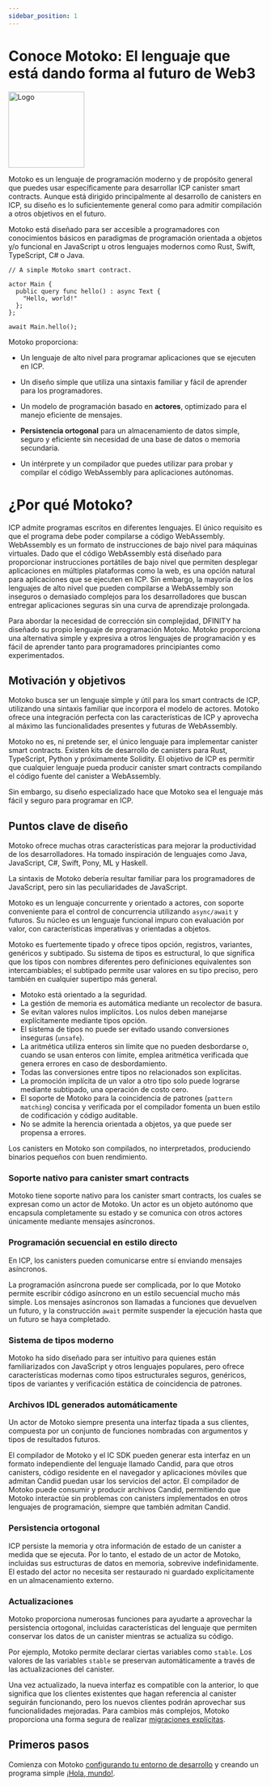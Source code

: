 ```yaml
---
sidebar_position: 1
---
```


# Conoce Motoko: El lenguaje que está dando forma al futuro de Web3

<img src="https://github.com/user-attachments/assets/844ca364-4d71-42b3-aaec-4a6c3509ee2e" alt="Logo" width="150" height="150" />

Motoko es un lenguaje de programación moderno y de propósito general que puedes
usar específicamente para desarrollar ICP canister smart contracts. Aunque está
dirigido principalmente al desarrollo de canisters en ICP, su diseño es lo
suficientemente general como para admitir compilación a otros objetivos en el
futuro.

Motoko está diseñado para ser accesible a programadores con conocimientos
básicos en paradigmas de programación orientada a objetos y/o funcional en
JavaScript u otros lenguajes modernos como Rust, Swift, TypeScript, C# o Java.

```motoko
// A simple Motoko smart contract.

actor Main {
  public query func hello() : async Text {
    "Hello, world!"
  };
};

await Main.hello();
```

Motoko proporciona:

- Un lenguaje de alto nivel para programar aplicaciones que se ejecuten en ICP.

- Un diseño simple que utiliza una sintaxis familiar y fácil de aprender para
  los programadores.

- Un modelo de programación basado en **actores**, optimizado para el manejo
  eficiente de mensajes.

- **Persistencia ortogonal** para un almacenamiento de datos simple, seguro y
  eficiente sin necesidad de una base de datos o memoria secundaria.

- Un intérprete y un compilador que puedes utilizar para probar y compilar el
  código WebAssembly para aplicaciones autónomas.

# ¿Por qué Motoko?

ICP admite programas escritos en diferentes lenguajes. El único requisito es que
el programa debe poder compilarse a código WebAssembly. WebAssembly es un
formato de instrucciones de bajo nivel para máquinas virtuales. Dado que el
código WebAssembly está diseñado para proporcionar instrucciones portátiles de
bajo nivel que permiten desplegar aplicaciones en múltiples plataformas como la
web, es una opción natural para aplicaciones que se ejecuten en ICP. Sin
embargo, la mayoría de los lenguajes de alto nivel que pueden compilarse a
WebAssembly son inseguros o demasiado complejos para los desarrolladores que
buscan entregar aplicaciones seguras sin una curva de aprendizaje prolongada.

Para abordar la necesidad de corrección sin complejidad, DFINITY ha diseñado su
propio lenguaje de programación Motoko. Motoko proporciona una alternativa
simple y expresiva a otros lenguajes de programación y es fácil de aprender
tanto para programadores principiantes como experimentados.

## Motivación y objetivos

Motoko busca ser un lenguaje simple y útil para los smart contracts de ICP,
utilizando una sintaxis familiar que incorpora el modelo de actores. Motoko
ofrece una integración perfecta con las características de ICP y aprovecha al
máximo las funcionalidades presentes y futuras de WebAssembly.

Motoko no es, ni pretende ser, el único lenguaje para implementar canister smart
contracts. Existen kits de desarrollo de canisters para Rust, TypeScript, Python
y próximamente Solidity. El objetivo de ICP es permitir que cualquier lenguaje
pueda producir canister smart contracts compilando el código fuente del canister
a WebAssembly.

Sin embargo, su diseño especializado hace que Motoko sea el lenguaje más fácil y
seguro para programar en ICP.

## Puntos clave de diseño

Motoko ofrece muchas otras características para mejorar la productividad de los
desarrolladores. Ha tomado inspiración de lenguajes como Java, JavaScript, C#,
Swift, Pony, ML y Haskell.

La sintaxis de Motoko debería resultar familiar para los programadores de
JavaScript, pero sin las peculiaridades de JavaScript.

Motoko es un lenguaje concurrente y orientado a actores, con soporte conveniente
para el control de concurrencia utilizando `async/await` y futuros. Su núcleo es
un lenguaje funcional impuro con evaluación por valor, con características
imperativas y orientadas a objetos.

Motoko es fuertemente tipado y ofrece tipos opción, registros, variantes,
genéricos y subtipado. Su sistema de tipos es estructural, lo que significa que
los tipos con nombres diferentes pero definiciones equivalentes son
intercambiables; el subtipado permite usar valores en su tipo preciso, pero
también en cualquier supertipo más general.

- Motoko está orientado a la seguridad.
- La gestión de memoria es automática mediante un recolector de basura.
- Se evitan valores nulos implícitos. Los nulos deben manejarse explícitamente
  mediante tipos opción.
- El sistema de tipos no puede ser evitado usando conversiones inseguras
  (`unsafe`).
- La aritmética utiliza enteros sin límite que no pueden desbordarse o, cuando
  se usan enteros con límite, emplea aritmética verificada que genera errores en
  caso de desbordamiento.
- Todas las conversiones entre tipos no relacionados son explícitas.
- La promoción implícita de un valor a otro tipo solo puede lograrse mediante
  subtipado, una operación de costo cero.
- El soporte de Motoko para la coincidencia de patrones (`pattern matching`)
  concisa y verificada por el compilador fomenta un buen estilo de codificación
  y código auditable.
- No se admite la herencia orientada a objetos, ya que puede ser propensa a
  errores.

Los canisters en Motoko son compilados, no interpretados, produciendo binarios
pequeños con buen rendimiento.

### Soporte nativo para canister smart contracts

Motoko tiene soporte nativo para los canister smart contracts, los cuales se
expresan como un actor de Motoko. Un actor es un objeto autónomo que encapsula
completamente su estado y se comunica con otros actores únicamente mediante
mensajes asíncronos.

### Programación secuencial en estilo directo

En ICP, los canisters pueden comunicarse entre sí enviando mensajes asíncronos.

La programación asíncrona puede ser complicada, por lo que Motoko permite
escribir código asíncrono en un estilo secuencial mucho más simple. Los mensajes
asíncronos son llamadas a funciones que devuelven un futuro, y la construcción
`await` permite suspender la ejecución hasta que un futuro se haya completado.

### Sistema de tipos moderno

Motoko ha sido diseñado para ser intuitivo para quienes están familiarizados con
JavaScript y otros lenguajes populares, pero ofrece características modernas
como tipos estructurales seguros, genéricos, tipos de variantes y verificación
estática de coincidencia de patrones.

### Archivos IDL generados automáticamente

Un actor de Motoko siempre presenta una interfaz tipada a sus clientes,
compuesta por un conjunto de funciones nombradas con argumentos y tipos de
resultados futuros.

El compilador de Motoko y el IC SDK pueden generar esta interfaz en un formato
independiente del lenguaje llamado Candid, para que otros canisters, código
residente en el navegador y aplicaciones móviles que admitan Candid puedan usar
los servicios del actor. El compilador de Motoko puede consumir y producir
archivos Candid, permitiendo que Motoko interactúe sin problemas con canisters
implementados en otros lenguajes de programación, siempre que también admitan
Candid.

### Persistencia ortogonal

ICP persiste la memoria y otra información de estado de un canister a medida que
se ejecuta. Por lo tanto, el estado de un actor de Motoko, incluidas sus
estructuras de datos en memoria, sobrevive indefinidamente. El estado del actor
no necesita ser restaurado ni guardado explícitamente en un almacenamiento
externo.

### Actualizaciones

Motoko proporciona numerosas funciones para ayudarte a aprovechar la
persistencia ortogonal, incluidas características del lenguaje que permiten
conservar los datos de un canister mientras se actualiza su código.

Por ejemplo, Motoko permite declarar ciertas variables como `stable`. Los
valores de las variables `stable` se preservan automáticamente a través de las
actualizaciones del canister.

Una vez actualizado, la nueva interfaz es compatible con la anterior, lo que
significa que los clientes existentes que hagan referencia al canister seguirán
funcionando, pero los nuevos clientes podrán aprovechar sus funcionalidades
mejoradas. Para cambios más complejos, Motoko proporciona una forma segura de
realizar
[migraciones explícitas](../canister-maintenance/compatibility.md#explicit-migration).

## Primeros pasos

Comienza con Motoko [configurando tu entorno de desarrollo](dev-env.md) y
creando un programa simple [¡Hola, mundo!](quickstart.md).
